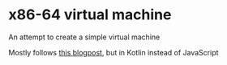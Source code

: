 # x86-64 virtual machine

An attempt to create a simple virtual machine

Mostly follows [this blogpost](http://notes.eatonphil.com/emulator-basics-a-stack-and-register-machine.html), but in Kotlin instead of JavaScript

